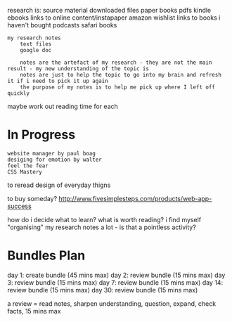 research is: source material downloaded files paper books pdfs kindle ebooks
links to online content/instapaper amazon wishlist links to books i haven't
bought podcasts safari books

    my research notes
    	text files
    	google doc

    	notes are the artefact of my research - they are not the main result - my new understanding of the topic is
    	notes are just to help the topic to go into my brain and refresh it if i need to pick it up again
    	the purpose of my notes is to help me pick up where I left off quickly

maybe work out reading time for each

# In Progress

    website manager by paul boag
    desiging for emotion by walter
    feel the fear
    CSS Mastery

to reread design of everyday thigns

to buy someday? http://www.fivesimplesteps.com/products/web-app-success

how do i decide what to learn? what is worth reading? i find myself "organising"
my research notes a lot - is that a pointless activity?

# Bundles Plan

day 1: create bundle (45 mins max) day 2: review bundle (15 mins max) day 3:
review bundle (15 mins max) day 7: review bundle (15 mins max) day 14: review
bundle (15 mins max) day 30: review bundle (15 mins max)

a review = read notes, sharpen understanding, question, expand, check facts, 15
mins max
